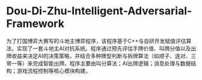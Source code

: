# Dou-Di-Zhu-Intelligent-Adversarial-Framework
为了打国博弈大赛写的斗地主博弈程序，该程序基于C++与自研开发赋值评估算法，实现了一套斗地主AI对抗系统。程序通过预先评估手牌价值、叫牌分值以及出牌收益来决定AI的决策策略，并结合多种牌型判断与拆牌算法（如顺子、连对、三带一等）来完成智能出牌。程序主要由叫分算法；AI出牌逻辑；消息处理与数据结构；游戏流程控制等核心模块构建。
